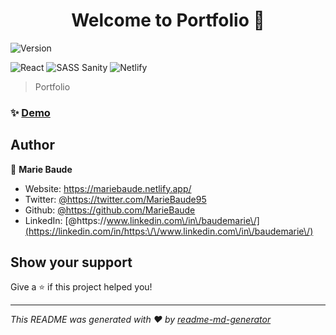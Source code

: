 <h1 align="center">Welcome to Portfolio 👋</h1>
<p>
  <img alt="Version" src="https://img.shields.io/badge/version-3.0.0-blue.svg?cacheSeconds=2592000" />
</p>

![React](https://img.shields.io/badge/react-%2320232a.svg?style=for-the-badge&logo=react&logoColor=%2361DAFB) ![SASS](https://img.shields.io/badge/SASS-hotpink.svg?style=for-the-badge&logo=SASS&logoColor=white) Sanity  ![Netlify](https://img.shields.io/badge/netlify-%23000000.svg?style=for-the-badge&logo=netlify&logoColor=#00C7B7)

> Portfolio

### ✨ [Demo](https://mariebaude.netlify.app/)

## Author

👤 **Marie Baude**

* Website: https://mariebaude.netlify.app/
* Twitter: [@https:\/\/twitter.com\/MarieBaude95](https://twitter.com/https:\/\/twitter.com\/MarieBaude95)
* Github: [@https:\/\/github.com\/MarieBaude](https://github.com/https:\/\/github.com\/MarieBaude)
* LinkedIn: [@https:\/\/www.linkedin.com\/in\/baudemarie\/](https://linkedin.com/in/https:\/\/www.linkedin.com\/in\/baudemarie\/)

## Show your support

Give a ⭐️ if this project helped you!

***
_This README was generated with ❤️ by [readme-md-generator](https://github.com/kefranabg/readme-md-generator)_